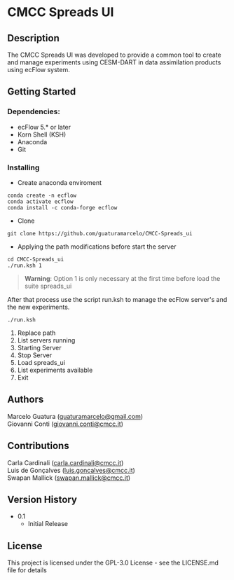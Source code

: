 # CMCC Spreads UI
## Description

The CMCC Spreads UI was developed to provide a common tool to create and manage experiments using CESM-DART in data assimilation products using ecFlow system.

## Getting Started

### Dependencies:

* ecFlow 5.* or later
* Korn Shell (KSH)
* Anaconda
* Git
### Installing


* Create anaconda enviroment
```console
conda create -n ecflow
conda activate ecflow
conda install -c conda-forge ecflow
```
* Clone 
```
git clone https://github.com/guaturamarcelo/CMCC-Spreads_ui
```

* Applying the path modifications before start the server
```
cd CMCC-Spreads_ui
./run.ksh 1

```
> **Warning**:
Option 1 is only necessary at the first time before load the suite spreads_ui

After that process use the script run.ksh to manage the ecFlow server's and the new experiments.
```
./run.ksh
```
1) Replace path 
2) List servers running
3) Starting Server
4) Stop Server
5) Load spreads_ui
6) List experiments available
7) Exit


## Authors

Marcelo Guatura (guaturamarcelo@gmail.com)  
Giovanni Conti (giovanni.conti@cmcc.it)
 
## Contributions
Carla Cardinali (carla.cardinali@cmcc.it)  
Luis de Gonçalves (luis.goncalves@cmcc.it)  
Swapan Mallick (swapan.mallick@cmcc.it)  
## Version History

* 0.1
    * Initial Release

## License

This project is licensed under the GPL-3.0 License - see the LICENSE.md file for details